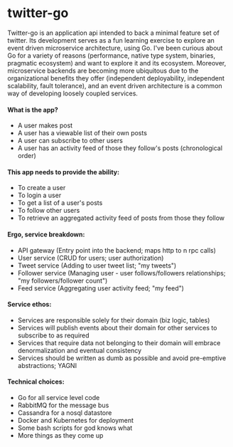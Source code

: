 # twitter-go

Twitter-go is an application api intended to back a minimal feature set of twitter. Its development serves as a fun learning exercise to explore an event driven microservice architecture, using Go. I've been curious about Go for a variety of reasons (performance, native type system, binaries, pragmatic ecosystem) and want to explore it and its ecosystem. Moreover, microservice backends are becoming more ubiquitous due to the organizational benefits they offer (independent deployability, independent scalability, fault tolerance), and an event driven architecture is a common way of developing loosely coupled services.

#### What is the app?

- A user makes post
- A user has a viewable list of their own posts
- A user can subscribe to other users
- A user has an activity feed of those they follow's posts (chronological order)

#### This app needs to provide the ability:

- To create a user
- To login a user
- To get a list of a user's posts
- To follow other users
- To retrieve an aggregated activity feed of posts from those they follow

#### Ergo, service breakdown:

- API gateway (Entry point into the backend; maps http to n rpc calls)
- User service (CRUD for users; user authorization)
- Tweet service (Adding to user tweet list; "my tweets")
- Follower service (Managing user - user follows/followers relationships; "my followers/follower count")
- Feed service (Aggregating user activity feed; "my feed")

#### Service ethos:

- Services are responsible solely for their domain (biz logic, tables)
- Services will publish events about their domain for other services to subscribe to as required
- Services that require data not belonging to their domain will embrace denormalization and eventual consistency
- Services should be written as dumb as possible and avoid pre-emptive abstractions; YAGNI

#### Technical choices:

- Go for all service level code
- RabbitMQ for the message bus
- Cassandra for a nosql datastore
- Docker and Kubernetes for deployment
- Some bash scripts for god knows what
- More things as they come up
